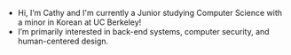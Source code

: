 - Hi, I’m Cathy and I'm currently a Junior studying Computer Science with a minor in Korean at UC Berkeley!
- I’m primarily interested in back-end systems, computer security, and human-centered design.

<!---
cathyhan01/cathyhan01 is a ✨ special ✨ repository because its `README.md` (this file) appears on your GitHub profile.
You can click the Preview link to take a look at your changes.
--->
